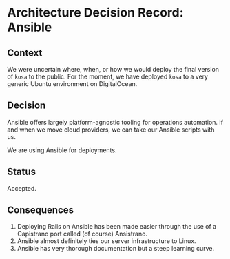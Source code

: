 # Architecture Decision Record: Ansible

## Context

We were uncertain where, when, or how we would deploy the final version of `kosa` to the public. For the moment, we have deployed `kosa` to a very generic Ubuntu environment on DigitalOcean.

## Decision

Ansible offers largely platform-agnostic tooling for operations automation. If and when we move cloud providers, we can take our Ansible scripts with us.

We are using Ansible for deployments.

## Status

Accepted.

## Consequences

1. Deploying Rails on Ansible has been made easier through the use of a Capistrano port called (of course) Ansistrano.
2. Ansible almost definitely ties our server infrastructure to Linux.
3. Ansible has very thorough documentation but a steep learning curve.
